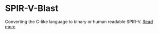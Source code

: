 # SPIR-V-Blast
Converting the C-like language to binary or human readable SPIR-V. [Read more](LANGUAGE.md)
